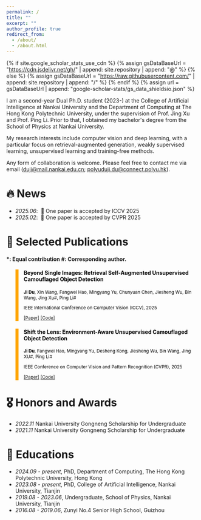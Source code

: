 ```yaml
---
permalink: /
title: ""
excerpt: ""
author_profile: true
redirect_from: 
  - /about/
  - /about.html
---
```


{% if site.google_scholar_stats_use_cdn %}
{% assign gsDataBaseUrl = "https://cdn.jsdelivr.net/gh/" | append: site.repository | append: "@" %}
{% else %}
{% assign gsDataBaseUrl = "https://raw.githubusercontent.com/" | append: site.repository | append: "/" %}
{% endif %}
{% assign url = gsDataBaseUrl | append: "google-scholar-stats/gs_data_shieldsio.json" %}

<span class='anchor' id='about-me'></span>

I am a second-year Dual Ph.D. student (2023-) at the College of Artificial Intelligence at Nankai University and the Department of Computing at The Hong Kong Polytechnic University, under the supervision of Prof. Jing Xu and Prof. Ping Li. Prior to that, I obtained my bachelor's degree from the School of Physics at Nankai University.

My research interests include computer vision and deep learning, with a particular focus on retrieval-augmented generation, weakly supervised learning, unsupervised learning and training-free methods.

Any form of collaboration is welcome. Please feel free to contact me via email (duji@mail.nankai.edu.cn; polyuduji.du@connect.polyu.hk).


# 🔥 News
- *2025.06*: &nbsp;🎉 One paper is accepted by ICCV 2025
- *2025.02*: &nbsp;🎉 One paper is accepted by CVPR 2025

# 📝 Selected Publications 

#### *: Equal contribution #: Corresponding author.

<blockquote style="color: black;  border-width: 8px; border-color: orange">   
  <h4>Beyond Single Images: Retrieval Self-Augmented Unsupervised Camouflaged Object Detection</h4>   
  <sub><p style="line-height:15px"> <b>Ji Du</b>, Xin Wang, Fangwei Hao, Mingyang Yu, Chunyuan Chen, Jiesheng Wu, Bin Wang, Jing Xu#, Ping Li#</p> 
  <p style="line-height:15px">IEEE International Conference on Computer Vision (ICCV), 2025</p>   
  <p style="line-height:15px"> <a href="https://iccv.thecvf.com/virtual/2025/poster/1636">[Paper]</a> <a href="https://github.com/xiaohainku/RISE" class="redlink">[Code]</a> </p>   
  </sub>
</blockquote>

<blockquote style="color: black;  border-width: 8px; border-color: orange">   
  <h4>Shift the Lens: Environment-Aware Unsupervised Camouflaged Object Detection</h4>   
  <sub><p style="line-height:15px"> <b>Ji Du</b>, Fangwei Hao, Mingyang Yu, Desheng Kong, Jiesheng Wu, Bin Wang, Jing XU#, Ping Li#</p> 
  <p style="line-height:15px">IEEE Conference on Computer Vision and Pattern Recognition (CVPR), 2025</p>   
  <p style="line-height:15px"> <a href="https://openaccess.thecvf.com/content/CVPR2025/html/Du_Shift_the_Lens_Environment-Aware_Unsupervised_Camouflaged_Object_Detection_CVPR_2025_paper.html">[Paper]</a> <a href="https://github.com/xiaohainku/EASE" class="redlink">[Code]</a> </p>   
  </sub>
</blockquote>

# 🎖 Honors and Awards

- *2022.11*  Nankai University Gongneng Scholarship for Undergraduate
- *2021.11*  Nankai University Gongneng Scholarship for Undergraduate

# 📖 Educations

- *2024.09 - present*, PhD, Department of Computing, The Hong Kong Polytechnic University, Hong Kong
- *2023.08 - present*, PhD, College of Artificial Intelligence, Nankai University, Tianjin
- *2019.08 - 2023.06*, Undergraduate, School of Physics, Nankai University, Tianjin
- *2016.08 - 2019.06*, Zunyi No.4 Senior High School, Guizhou
